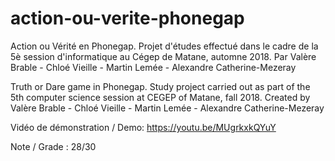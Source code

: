 # action-ou-verite-phonegap

Action ou Vérité en Phonegap. Projet d'études effectué dans le cadre de la 5è session d'informatique au Cégep de Matane, automne 2018.
Par Valère Brable - Chloé Vieille - Martin Lemée - Alexandre Catherine-Mezeray

Truth or Dare game in Phonegap. Study project carried out as part of the 5th computer science session at CEGEP of Matane, fall 2018.
Created by Valère Brable - Chloé Vieille - Martin Lemée - Alexandre Catherine-Mezeray

Vidéo de démonstration / Demo: https://youtu.be/MUgrkxkQYuY

Note / Grade : 28/30
